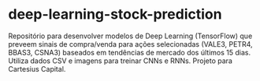 # deep-learning-stock-prediction
Repositório para desenvolver modelos de Deep Learning (TensorFlow)  que preveem sinais de compra/venda para ações selecionadas (VALE3, PETR4, BBAS3, CSNA3)  baseados em tendências de mercado dos últimos 15 dias. Utiliza dados CSV e imagens  para treinar CNNs e RNNs. Projeto para Cartesius Capital. 
